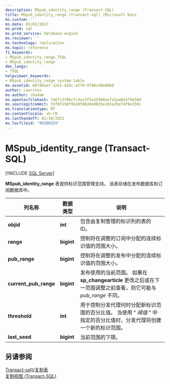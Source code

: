 ```yaml
---
description: MSpub_identity_range (Transact-SQL)
title: MSpub_identity_range (Transact-sql) |Microsoft Docs
ms.custom: ''
ms.date: 03/03/2017
ms.prod: sql
ms.prod_service: database-engine
ms.reviewer: ''
ms.technology: replication
ms.topic: reference
f1_keywords:
- MSpub_identity_range_TSQL
- MSpub_identity_range
dev_langs:
- TSQL
helpviewer_keywords:
- MSpub_identity_range system table
ms.assetid: 68746eef-32e1-42bc-aff0-9798cd0e88b8
author: cawrites
ms.author: chadam
ms.openlocfilehash: 7a67c3f0bcfc4ac5f5a35990aefe5aa02e79e50d
ms.sourcegitcommit: 33f0f190f962059826e002be165a2bef4f9e350c
ms.translationtype: MT
ms.contentlocale: zh-CN
ms.lasthandoff: 01/30/2021
ms.locfileid: "99200255"
---
```

# <a name="mspub_identity_range-transact-sql"></a>MSpub_identity_range (Transact-SQL)
[!INCLUDE [SQL Server](../../includes/applies-to-version/sqlserver.md)]

  **MSpub_identity_range** 表提供标识范围管理支持。 该表存储在发布数据库和订阅数据库中。  
  
|列名称|数据类型|说明|  
|-----------------|---------------|-----------------|  
|**objid**|**int**|包含由复制管理的标识列的表的 ID。|  
|**range**|**bigint**|控制将在调整的订阅中分配的连续标识值的范围大小。|  
|**pub_range**|**bigint**|控制将在调整的发布中分配的连续标识值的范围大小。|  
|**current_pub_range**|**bigint**|发布使用的当前范围。 如果在 **sp_changearticle** 更改之后或在下一范围调整之前查看，则它可能与 *pub_range* 不同。|  
|**threshold**|**int**|用于控制分发代理何时分配新标识范围的百分比值。 当使用 " *阈值* " 中指定的百分比值时，分发代理将创建一个新的标识范围。|  
|**last_seed**|**bigint**|当前范围的下限。|  
  
## <a name="see-also"></a>另请参阅  
 [Transact-sql&#41;&#40;复制表 ](../../relational-databases/system-tables/replication-tables-transact-sql.md)   
 [复制视图 (Transact-SQL)](../../relational-databases/system-views/replication-views-transact-sql.md)  
  
  
